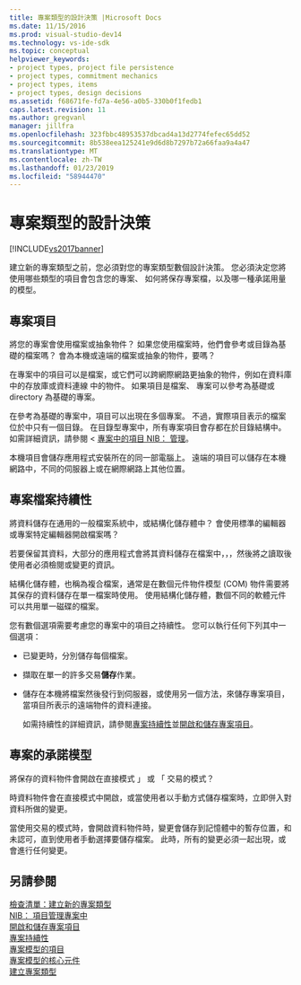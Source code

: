 ```yaml
---
title: 專案類型的設計決策 |Microsoft Docs
ms.date: 11/15/2016
ms.prod: visual-studio-dev14
ms.technology: vs-ide-sdk
ms.topic: conceptual
helpviewer_keywords:
- project types, project file persistence
- project types, commitment mechanics
- project types, items
- project types, design decisions
ms.assetid: f68671fe-fd7a-4e56-a0b5-330b0f1fedb1
caps.latest.revision: 11
ms.author: gregvanl
manager: jillfra
ms.openlocfilehash: 323fbbc48953537dbcad4a13d2774fefec65dd52
ms.sourcegitcommit: 8b538eea125241e9d6d8b7297b72a66faa9a4a47
ms.translationtype: MT
ms.contentlocale: zh-TW
ms.lasthandoff: 01/23/2019
ms.locfileid: "58944470"
---
```

# <a name="project-type-design-decisions"></a>專案類型的設計決策
[!INCLUDE[vs2017banner](../../includes/vs2017banner.md)]

建立新的專案類型之前，您必須對您的專案類型數個設計決策。 您必須決定您將使用哪些類型的項目會包含您的專案、 如何將保存專案檔，以及哪一種承諾用量的模型。  
  
## <a name="project-items"></a>專案項目  
 將您的專案會使用檔案或抽象物件？ 如果您使用檔案時，他們會參考或目錄為基礎的檔案嗎？ 會為本機或遠端的檔案或抽象的物件，要嗎？  
  
 在專案中的項目可以是檔案，或它們可以跨網際網路更抽象的物件，例如在資料庫中的存放庫或資料連線 中的物件。 如果項目是檔案、 專案可以參考為基礎或 directory 為基礎的專案。  
  
 在參考為基礎的專案中，項目可以出現在多個專案。 不過，實際項目表示的檔案位於中只有一個目錄。 在目錄型專案中，所有專案項目會存都在於目錄結構中。 如需詳細資訊，請參閱 <<c0> [ 專案中的項目 NIB： 管理](http://msdn.microsoft.com/762e606b-7f44-4b66-97a1-e30a703654a0)。  
  
 本機項目會儲存應用程式安裝所在的同一部電腦上。 遠端的項目可以儲存在本機網路中，不同的伺服器上或在網際網路上其他位置。  
  
## <a name="project-file-persistence"></a>專案檔案持續性  
 將資料儲存在通用的一般檔案系統中，或結構化儲存體中？ 會使用標準的編輯器或專案特定編輯器開啟檔案嗎？  
  
 若要保留其資料，大部分的應用程式會將其資料儲存在檔案中，，，然後將之讀取後使用者必須檢閱或變更的資訊。  
  
 結構化儲存體，也稱為複合檔案，通常是在數個元件物件模型 (COM) 物件需要將其保存的資料儲存在單一檔案時使用。 使用結構化儲存體，數個不同的軟體元件可以共用單一磁碟的檔案。  
  
 您有數個選項需要考慮您的專案中的項目之持續性。 您可以執行任何下列其中一個選項：  
  
- 已變更時，分別儲存每個檔案。  
  
- 擷取在單一的許多交易**儲存**作業。  
  
- 儲存在本機將檔案然後發行到伺服器，或使用另一個方法，來儲存專案項目，當項目所表示的遠端物件的資料連接。  
  
  如需持續性的詳細資訊，請參閱[專案持續性](../../extensibility/internals/project-persistence.md)並[開啟和儲存專案項目](../../extensibility/internals/opening-and-saving-project-items.md)。  
  
## <a name="project-commitment-model"></a>專案的承諾模型  
 將保存的資料物件會開啟在直接模式 」 或 「 交易的模式？  
  
 時資料物件會在直接模式中開啟，或當使用者以手動方式儲存檔案時，立即併入對資料所做的變更。  
  
 當使用交易的模式時，會開啟資料物件時，變更會儲存到記憶體中的暫存位置，和未認可，直到使用者手動選擇要儲存檔案。 此時，所有的變更必須一起出現，或會進行任何變更。  
  
## <a name="see-also"></a>另請參閱  
 [檢查清單：建立新的專案類型](../../extensibility/internals/checklist-creating-new-project-types.md)   
 [NIB： 項目管理專案中](http://msdn.microsoft.com/762e606b-7f44-4b66-97a1-e30a703654a0)   
 [開啟和儲存專案項目](../../extensibility/internals/opening-and-saving-project-items.md)   
 [專案持續性](../../extensibility/internals/project-persistence.md)   
 [專案模型的項目](../../extensibility/internals/elements-of-a-project-model.md)   
 [專案模型的核心元件](../../extensibility/internals/project-model-core-components.md)   
 [建立專案類型](../../extensibility/internals/creating-project-types.md)
